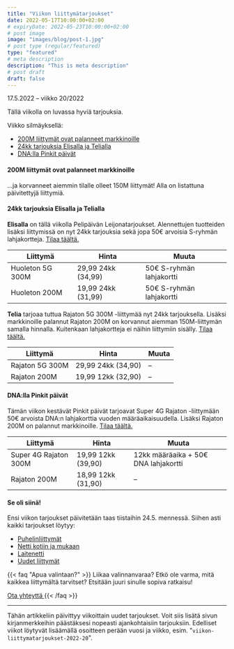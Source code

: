 ```yaml
---
title: "Viikon liittymätarjoukset"
date: 2022-05-17T10:00:00+02:00
# expiryDate: 2022-05-23T10:00:00+02:00
# post image
image: "images/blog/post-1.jpg"
# post type (regular/featured)
type: "featured"
# meta description
description: "This is meta description"
# post draft
draft: false
---
```


17.5.2022 – viikko 20/2022

Tällä viikolla on luvassa hyviä tarjouksia.

Viikko silmäyksellä:
* [200M liittymät ovat palanneet markkinoille](#1)
* [24kk tarjouksia Elisalla ja Telialla](#2)
* [DNA:lla Pinkit päivät](#3)

<a name="1"></a>
#### 200M liittymät ovat palanneet markkinoille
...ja korvanneet aiemmin tilalle olleet 150M liittymät! Alla on listattuna päivitettyjä liittymiä.

<a name="2"></a>
#### 24kk tarjouksia Elisalla ja Telialla
**Elisalla** on tällä viikolla Pelipäivän Leijonatarjoukset. Alennettujen tuotteiden lisäksi liittymissä on nyt 24kk tarjouksia sekä jopa 50€ arvoisia S-ryhmän lahjakortteja. [Tilaa täältä.](https://elisa.fi/kauppa/erikoistarjous)

|Liittymä|Hinta|Muuta|
|---|---|---|
|Huoleton 5G 300M|29,99 24kk (34,99)|50€ S-ryhmän lahjakortti|
|Huoleton 200M|19,99 24kk (31,99)|50€ S-ryhmän lahjakortti|

**Telia** tarjoaa tuttua Rajaton 5G 300M -liittymää nyt 24kk tarjouksella. Lisäksi markkinoille palannut Rajaton 200M on korvannut aiemman 150M-liittymän samalla hinnalla. Kuitenkaan lahjakortteja ei näihin liittymiin sisälly. [Tilaa täältä.](https://www.telia.fi/kampanjat/liittymat/huippudiili)

|Liittymä|Hinta|Muuta|
|---|---|---|
|Rajaton 5G 300M|29,99 24kk (34,90)|–|
|Rajaton 200M|19,99 12kk (32,90)|–|

<a name="3"></a>
#### DNA:lla Pinkit päivät
Tämän viikon kestävät Pinkit päivät tarjoavat Super 4G Rajaton -liittymään 50€ arvoista DNA:n lahjakorttia vuoden määräaikaisuudella. Lisäksi Rajaton 200M on palannut markkinoille. [Tilaa täältä.](https://www.dna.fi/sinunhintasi)

|Liittymä|Hinta|Muuta|
|---|---|---|
|Super 4G Rajaton 300M|19,99 12kk (39,90)|12kk määräaika + 50€ DNA lahjakortti|
|Rajaton 200M|18,99 12kk (31,90)|–|

<a name="4"></a>
<a name="5"></a>
<a name="6"></a>

#### Se oli siinä!
Ensi viikon tarjoukset päivitetään taas tiistaihin 24.5. mennessä. Siihen asti kaikki tarjoukset löytyy:
* [Puhelinliittymät](/liittymat/puhelin)
* [Netti kotiin ja mukaan](/liittymat/netti)
* [Laitenetti](/liittymat/laite)
* [Uudet liittymät](/liittymat/uusi-liittyma)

<a name="help"></a>

{{< faq "Apua valintaan?" >}}
Liikaa valinnanvaraa? Etkö ole varma, mitä kaikkea liittymältä tarvitset? Etsitään juuri sinulle sopiva ratkaisu!

[Ota yhteyttä <i class="fas fa-arrow-right"></i>](/ota-yhteytta)
{{< /faq >}}

<hr>

Tähän artikkeliin päivittyy viikoittain uudet tarjoukset. Voit siis lisätä sivun kirjanmerkkeihin päästäksesi nopeasti ajankohtaisiin tarjouksiin. Edelliset viikot löytyvät lisäämällä osoitteen perään vuosi ja viikko, esim. "`viikon-liittymatarjoukset-2022-20`".
